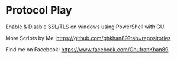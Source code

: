 # Protocol Play
Enable &amp; Disable SSL/TLS on windows using PowerShell with GUI

More Scripts by Me: https://github.com/ghkhan89?tab=repositories

Find me on Facebook: https://www.facebook.com/GhufranKhan89

